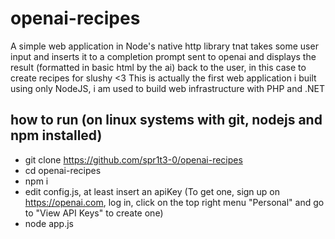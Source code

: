 # openai-recipes
A simple web application in Node's native http library tnat takes some user input and inserts it to a completion prompt sent to openai and displays the result (formatted in basic html by the ai) back to the user, in this case to create recipes for slushy <3
This is actually the first web application i built using only NodeJS, i am used to build web infrastructure with PHP and .NET

## how to run (on linux systems with git, nodejs and npm installed)
- git clone https://github.com/spr1t3-0/openai-recipes
- cd openai-recipes 
- npm i
- edit config.js, at least insert an apiKey (To get one, sign up on https://openai.com, log in, click on the top right menu "Personal" and go to "View API Keys" to create one)
- node app.js  


